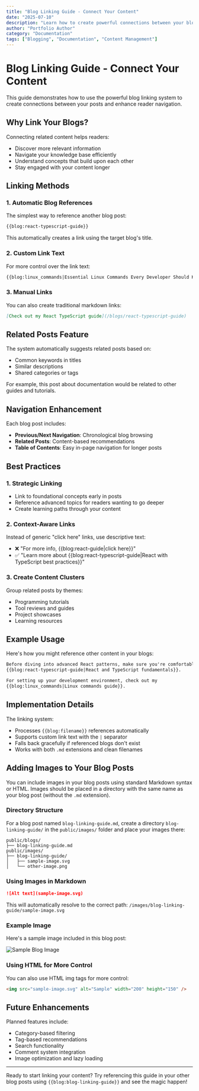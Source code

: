 ```yaml
---
title: "Blog Linking Guide - Connect Your Content"
date: "2025-07-10"
description: "Learn how to create powerful connections between your blog posts using the built-in linking system"
author: "Portfolio Author"
category: "Documentation"
tags: ["Blogging", "Documentation", "Content Management"]
---
```


# Blog Linking Guide - Connect Your Content

This guide demonstrates how to use the powerful blog linking system to create connections between your posts and enhance reader navigation.

## Why Link Your Blogs?

Connecting related content helps readers:

- Discover more relevant information
- Navigate your knowledge base efficiently
- Understand concepts that build upon each other
- Stay engaged with your content longer

## Linking Methods

### 1. Automatic Blog References

The simplest way to reference another blog post:

```markdown
{{blog:react-typescript-guide}}
```

This automatically creates a link using the target blog's title.

### 2. Custom Link Text

For more control over the link text:

```markdown
{{blog:linux_commands|Essential Linux Commands Every Developer Should Know}}
```

### 3. Manual Links

You can also create traditional markdown links:

```markdown
[Check out my React TypeScript guide](/blogs/react-typescript-guide)
```

## Related Posts Feature

The system automatically suggests related posts based on:

- Common keywords in titles
- Similar descriptions
- Shared categories or tags

For example, this post about documentation would be related to other guides and tutorials.

## Navigation Enhancement

Each blog post includes:

- **Previous/Next Navigation**: Chronological blog browsing
- **Related Posts**: Content-based recommendations
- **Table of Contents**: Easy in-page navigation for longer posts

## Best Practices

### 1. Strategic Linking

- Link to foundational concepts early in posts
- Reference advanced topics for readers wanting to go deeper
- Create learning paths through your content

### 2. Context-Aware Links

Instead of generic "click here" links, use descriptive text:

- ❌ "For more info, {{blog:react-guide|click here}}"
- ✅ "Learn more about {{blog:react-typescript-guide|React with TypeScript best practices}}"

### 3. Create Content Clusters

Group related posts by themes:

- Programming tutorials
- Tool reviews and guides
- Project showcases
- Learning resources

## Example Usage

Here's how you might reference other content in your blogs:

```markdown
Before diving into advanced React patterns, make sure you're comfortable with 
{{blog:react-typescript-guide|React and TypeScript fundamentals}}.

For setting up your development environment, check out my 
{{blog:linux_commands|Linux commands guide}}.
```

## Implementation Details

The linking system:

- Processes `{{blog:filename}}` references automatically
- Supports custom link text with the `|` separator
- Falls back gracefully if referenced blogs don't exist
- Works with both `.md` extensions and clean filenames

## Adding Images to Your Blog Posts

You can include images in your blog posts using standard Markdown syntax or HTML. Images should be placed in a directory with the same name as your blog post (without the `.md` extension).

### Directory Structure

For a blog post named `blog-linking-guide.md`, create a directory `blog-linking-guide/` in the `public/images/` folder and place your images there:

```text
public/blogs/
├── blog-linking-guide.md
public/images/
├── blog-linking-guide/
│   ├── sample-image.svg
│   └── other-image.png
```

### Using Images in Markdown

```markdown
![Alt text](sample-image.svg)
```

This will automatically resolve to the correct path: `/images/blog-linking-guide/sample-image.svg`

### Example Image

Here's a sample image included in this blog post:

![Sample Blog Image](sample-image.svg)

### Using HTML for More Control

You can also use HTML img tags for more control:

```html
<img src="sample-image.svg" alt="Sample" width="200" height="150" />
```

## Future Enhancements

Planned features include:

- Category-based filtering
- Tag-based recommendations
- Search functionality
- Comment system integration
- Image optimization and lazy loading

---

Ready to start linking your content? Try referencing this guide in your other blog posts using `{{blog:blog-linking-guide}}` and see the magic happen!
